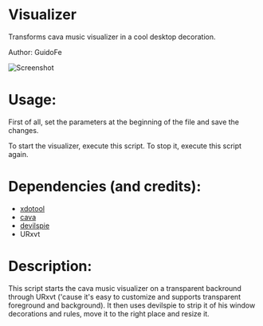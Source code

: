 # Visualizer

Transforms cava music visualizer in a cool desktop decoration.

Author: GuidoFe

![Screenshot](https://i.imgur.com/00M3lBQ.png)

# Usage:
 First of all, set the parameters at the beginning of the file and save the changes. 
 
 To start the visualizer, execute this script. To stop it, execute this script again.

# Dependencies (and credits): 
- [xdotool](https://github.com/jordansissel/xdotool)
- [cava](https://github.com/karlstav/cava)
- [devilspie](https://github.com/plaes/devilspie)
- URxvt

# Description:

This script starts the cava music visualizer on a transparent backround through URxvt
('cause it's easy to customize and supports transparent foreground and background). It
then uses devilspie to strip it of his window decorations and rules, move it to the 
right place and resize it.
